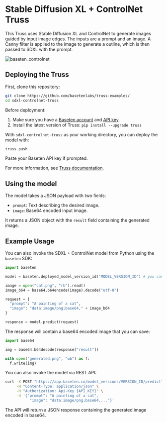 # Stable Diffusion XL + ControlNet Truss

This Truss uses Stable Diffusion XL and ControlNet to generate images guided by input image edges. The inputs are a prompt and an image. A Canny filter is applied to the image to generate a outline, which is then passed to SDXL with the prompt.

![baseten_controlnet](baseten-logo.gif)

## Deploying the Truss

First, clone this repository:

```sh
git clone https://github.com/basetenlabs/truss-examples/
cd sdxl-controlnet-truss
```

Before deployment:

1. Make sure you have a [Baseten account](https://app.baseten.co/signup) and [API key](https://app.baseten.co/settings/account/api_keys).
2. Install the latest version of Truss: `pip install --upgrade truss`

With `sdxl-controlnet-truss` as your working directory, you can deploy the model with:

```sh
truss push
```

Paste your Baseten API key if prompted.

For more information, see [Truss documentation](https://truss.baseten.co).

## Using the model

The model takes a JSON payload with two fields:

- `prompt`: Text describing the desired image.
- `image`: Base64 encoded input image.

It returns a JSON object with the `result` field containing the generated image.

## Example Usage

You can also invoke the SDXL + ControlNet model from Python using the `baseten` SDK:

```python
import baseten

model = baseten.deployed_model_version_id("MODEL_VERSION_ID") # you can get this from the Baseten web UI

image = open("cat.png", "rb").read()
image_b64 = base64.b64encode(image).decode("utf-8")

request = {
  "prompt": "A painting of a cat",
  "image": "data:image/png;base64," + image_b64
}

response = model.predict(request)
```

The response will contain a base64 encoded image that you can save:

```python
import base64

img = base64.b64decode(response["result"])

with open("generated.png", "wb") as f:
  f.write(img)
```

You can also invoke the model via REST API:

```bash
curl -X POST "https://app.baseten.co/model_versions/VERSION_ID/predict" \
     -H "Content-Type: application/json" \
     -H "Authorization: Api-Key {API_KEY}" \
     -d '{"prompt": "A painting of a cat",
           "image": "data:image/png;base64,..."}'
```

The API will return a JSON response containing the generated image encoded in base64.
